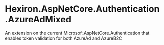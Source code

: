 # Hexiron.AspNetCore.Authentication.AzureAdMixed
An extension on the current Microsoft.AspNetCore.Authentication that enables token validation for both AzureAd and AzureB2C
